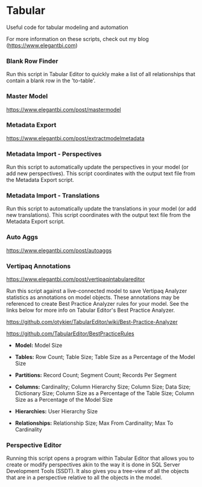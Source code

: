 # Tabular
Useful code for tabular modeling and automation

For more information on these scripts, check out my blog (https://www.elegantbi.com)

### Blank Row Finder
Run this script in Tabular Editor to quickly make a list of all relationships that contain a blank row in the 'to-table'.

### Master Model
https://www.elegantbi.com/post/mastermodel

### Metadata Export
https://www.elegantbi.com/post/extractmodelmetadata

### Metadata Import - Perspectives
Run this script to automatically update the perspectives in your model (or add new perspectives). This script coordinates with the output text file from the Metadata Export script.

### Metadata Import - Translations
Run this script to automatically update the translations in your model (or add new translations). This script coordinates with the output text file from the Metadata Export script.

### Auto Aggs
https://www.elegantbi.com/post/autoaggs

### Vertipaq Annotations
https://www.elegantbi.com/post/vertipaqintabulareditor

Run this script against a live-connected model to save Vertipaq Analyzer statistics as annotations on model objects. These annotations may be referenced to create Best Practice Analyzer rules for your model. See the links below for more info on Tabular Editor's Best Practice Analyzer.

https://github.com/otykier/TabularEditor/wiki/Best-Practice-Analyzer

https://github.com/TabularEditor/BestPracticeRules

* **Model:** Model Size

* **Tables:** Row Count; Table Size; Table Size as a Percentage of the Model Size

* **Partitions:** Record Count; Segment Count; Records Per Segment

* **Columns:** Cardinality; Column Hierarchy Size; Column Size; Data Size; Dictionary Size; Column Size as a Percentage of the Table Size; Column Size as a Percentage of the Model Size

* **Hierarchies:** User Hierarchy Size

* **Relationships:** Relationship Size; Max From Cardinality; Max To Cardinality

### Perspective Editor
Running this script opens a program within Tabular Editor that allows you to create or modify perspectives akin to the way it is done in SQL Server Development Tools (SSDT). It also gives you a tree-view of all the objects that are in a perspective relative to all the objects in the model.
